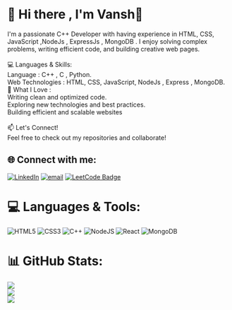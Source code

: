 # 💫 Hi there , I'm Vansh👋
I'm a passionate C++ Developer with having  experience in HTML, CSS, JavaScript ,NodeJs , ExpressJs , MongoDB . I enjoy solving complex problems, writing efficient code, and building creative web pages.<br><br>💻 Languages & Skills:<br>Language :  C++ , C , Python.<br>Web Technologies :  HTML, CSS, JavaScript, NodeJs , Express , MongoDB.<br>🚀  What I Love :<br>Writing clean and optimized code.<br>Exploring new technologies and best practices.<br>Building efficient and scalable websites<br><br>📫 Let's Connect!<br>Feel free to check out my repositories and collaborate!

## 🌐 Connect with me:
[![LinkedIn](https://img.shields.io/badge/LinkedIn-%230077B5.svg?logo=linkedin&logoColor=white)](https://www.linkedin.com/in/vanshkumar024/)
[![email](https://img.shields.io/badge/Email-D14836?logo=gmail&logoColor=white)](mailto:vanshtech7217@gmail.com)
[![LeetCode Badge](https://img.shields.io/badge/LeetCode-Profile-orange?logo=leetcode)](https://leetcode.com/vansh024/)

# 💻 Languages & Tools:
![HTML5](https://img.shields.io/badge/html5-%23E34F26.svg?style=for-the-badge&logo=html5&logoColor=white) ![CSS3](https://img.shields.io/badge/css3-%231572B6.svg?style=for-the-badge&logo=css3&logoColor=white) ![C++](https://img.shields.io/badge/c++-%2300599C.svg?style=for-the-badge&logo=c%2B%2B&logoColor=white) ![NodeJS](https://img.shields.io/badge/node.js-6DA55F?style=for-the-badge&logo=node.js&logoColor=white) ![React](https://img.shields.io/badge/react-%2320232a.svg?style=for-the-badge&logo=react&logoColor=%2361DAFB) ![MongoDB](https://img.shields.io/badge/MongoDB-%234ea94b.svg?style=for-the-badge&logo=mongodb&logoColor=white)

# 📊 GitHub Stats:
![](https://github-readme-stats.vercel.app/api?username=vanshchaudhary2404&theme=dark&hide_border=false&include_all_commits=true&count_private=true)<br/>
![](https://github-readme-streak-stats.herokuapp.com/?user=vanshchaudhary2404&theme=dark&hide_border=false)<br/>
![](https://github-readme-stats.vercel.app/api/top-langs/?username=vanshchaudhary2404&theme=dark&hide_border=false&include_all_commits=false&count_private=false&layout=compact)

<!--### 🔝 Top Contributed Repo
![](https://github-contributor-stats.vercel.app/api?username=vanshchaudhary2404&limit=5&theme=dark&combine_all_yearly_contributions=true)
-->
<!-- Proudly created with GPRM ( https://gprm.itsvg.in ) -->
